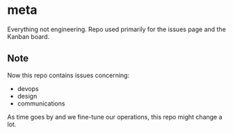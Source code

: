 # meta
Everything not engineering. Repo used primarily for the issues page and the Kanban board.

## Note

Now this repo contains issues concerning:
- devops
- design
- communications

As time goes by and we fine-tune our operations, this repo might change a lot.
